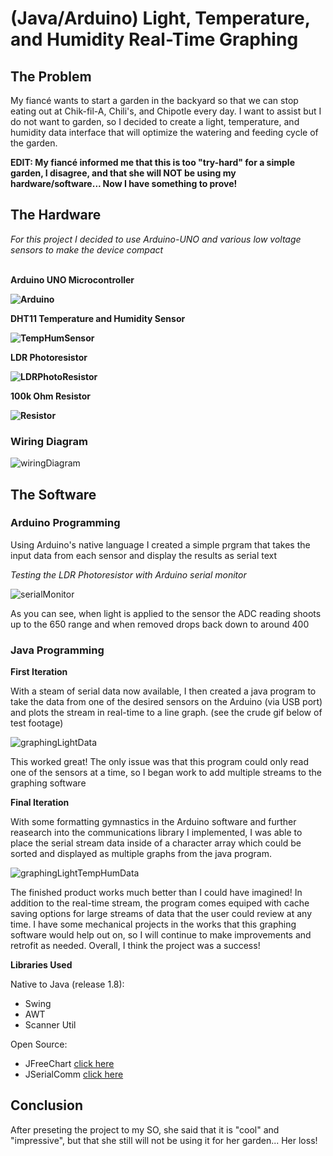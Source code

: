 # (Java/Arduino) Light, Temperature, and Humidity Real-Time Graphing

## The Problem
My fiancé wants to start a garden in the backyard so that we can stop eating out at Chik-fil-A, Chili's, and Chipotle every day. I want to assist but I do not want to garden, so I decided to create a light, temperature, and humidity data interface that will optimize the watering and feeding cycle of the garden.

<b>EDIT: My fiancé informed me that this is too "try-hard" for a simple garden, I disagree, and that she will NOT be using my hardware/software... Now I have something to prove!</b>

## The Hardware

<i> For this project I decided to use Arduino-UNO and various low voltage sensors to make the device compact </i>

<br><b> Arduino UNO Microcontroller
 
 ![Arduino](https://user-images.githubusercontent.com/52724843/109441917-efac6a80-79f3-11eb-8e27-dfbb1e8069f5.jpg)
 
 DHT11 Temperature and Humidity Sensor 
 
 ![TempHumSensor](https://user-images.githubusercontent.com/52724843/109441704-3b124900-79f3-11eb-8552-fa420b1497f3.jpg)

 LDR Photoresistor
 
 ![LDRPhotoResistor](https://user-images.githubusercontent.com/52724843/109441918-f0dd9780-79f3-11eb-9240-8b9139d2599a.jpg)

 100k Ohm Resistor
 
 ![Resistor](https://user-images.githubusercontent.com/52724843/109441920-f20ec480-79f3-11eb-9b21-bca5ac6b1538.jpg) </b>
 
 ### Wiring Diagram
 
![wiringDiagram](https://user-images.githubusercontent.com/52724843/109442099-72352a00-79f4-11eb-91a4-60e2a9712bfe.PNG)


## The Software

### Arduino Programming
Using Arduino's native language I created a simple prgram that takes the input data from each sensor and display the results as serial text

<i>Testing the LDR Photoresistor with Arduino serial monitor</i><t>
 
![serialMonitor](https://user-images.githubusercontent.com/52724843/109443267-58e1ad00-79f7-11eb-9d21-92ab7725723b.gif)

As you can see, when light is applied to the sensor the ADC reading shoots up to the 650 range and when removed drops back down to around 400

### Java Programming

<b>First Iteration</b>

With a steam of serial data now available, I then created a java program to take the data from one of the desired sensors on the Arduino (via USB port) and plots the stream in real-time to a line graph. (see the crude gif below of test footage)

![graphingLightData](https://user-images.githubusercontent.com/52724843/109570506-5c347180-7aa7-11eb-85fc-8a26bb8d86ef.gif)

This worked great! The only issue was that this program could only read one of the sensors at a time, so I began work to add multiple streams to the graphing software

<b>Final Iteration</b>

With some formatting gymnastics in the Arduino software and further reasearch into the communications library I implemented, I was able to place the serial stream data inside of a character array which could be sorted and displayed as multiple graphs from the java program.

![graphingLightTempHumData](https://user-images.githubusercontent.com/52724843/109571934-a159a300-7aa9-11eb-83fa-1eb0246ad7c1.gif)

The finished product works much better than I could have imagined! In addition to the real-time stream, the program comes equiped with cache saving options for large streams of data that the user could review at any time. I have some mechanical projects in the works that this graphing software would help out on, so I will continue to make improvements and retrofit as needed. Overall, I think the project was a success!

<b> Libraries Used </b>

Native to Java (release 1.8):
<ul>
  <li>Swing</li>
  <li>AWT</li>
  <li>Scanner Util</li>
</ul>

Open Source:
<ul>
  <li>JFreeChart <a href="https://www.jfree.org/jfreechart/">click here</a></li>
  <li>JSerialComm <a href="https://fazecast.github.io/jSerialComm/">click here</a></li>
</ul>

## Conclusion

After preseting the project to my SO, she said that it is "cool" and "impressive", but that she still will not be using it for her garden... Her loss! 


